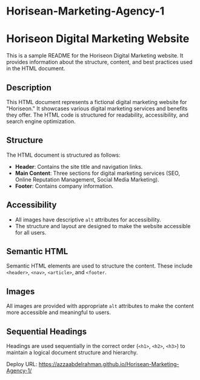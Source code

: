 # Horisean-Marketing-Agency-1

# Horiseon Digital Marketing Website

This is a sample README for the Horiseon Digital Marketing website. It provides information about the structure, content, and best practices used in the HTML document.

## Description

This HTML document represents a fictional digital marketing website for "Horiseon." It showcases various digital marketing services and benefits they offer. The HTML code is structured for readability, accessibility, and search engine optimization.

## Structure

The HTML document is structured as follows:

- **Header**: Contains the site title and navigation links.
- **Main Content**: Three sections for digital marketing services (SEO, Online Reputation Management, Social Media Marketing).
- **Footer**: Contains company information.


## Accessibility

- All images have descriptive `alt` attributes for accessibility.
- The structure and layout are designed to make the website accessible for all users.

## Semantic HTML

Semantic HTML elements are used to structure the content. These include `<header>`, `<nav>`, `<article>`, and `<footer`.

## Images

All images are provided with appropriate `alt` attributes to make the content more accessible and meaningful to users.

## Sequential Headings

Headings are used sequentially in the correct order (`<h1>`, `<h2>`, `<h3>`) to maintain a logical document structure and hierarchy.

Deploy URL: https://azzaabdelrahman.github.io/Horisean-Marketing-Agency-1/
